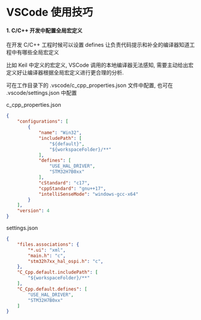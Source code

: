 # VSCode 使用技巧


#### 1. C/C++ 开发中配置全局宏定义

在开发 C/C++ 工程时候可以设置 defines 让负责代码提示和补全的编译器知道工程中有哪些全局宏定义

比如 Keil 中定义的宏定义, VSCode 调用的本地编译器无法感知, 需要主动给出宏定义好让编译器根据全局宏定义进行更合理的分析.

可在工作目录下的 .vscode/c_cpp_properties.json 文件中配置, 也可在 .vscode/settings.json 中配置

c_cpp_properties.json

```json
{
    "configurations": [
        {
            "name": "Win32",
            "includePath": [
                "${default}",
                "${workspaceFolder}/**"
            ],
            "defines": [
                "USE_HAL_DRIVER",
                "STM32H7B0xx"
            ],
            "cStandard": "c17",
            "cppStandard": "gnu++17",
            "intelliSenseMode": "windows-gcc-x64"
        }
    ],
    "version": 4
}
```

settings.json

```json
{
    "files.associations": {
        "*.ui": "xml",
        "main.h": "c",
        "stm32h7xx_hal_ospi.h": "c",
    },
    "C_Cpp.default.includePath": [
        "${workspaceFolder}/**"
    ],
    "C_Cpp.default.defines": [
        "USE_HAL_DRIVER",
        "STM32H7B0xx"
    ]
}
```
